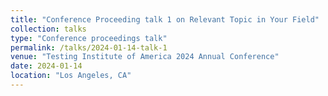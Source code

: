```yaml
---
title: "Conference Proceeding talk 1 on Relevant Topic in Your Field"
collection: talks
type: "Conference proceedings talk"
permalink: /talks/2024-01-14-talk-1
venue: "Testing Institute of America 2024 Annual Conference"
date: 2024-01-14
location: "Los Angeles, CA"
---
```

